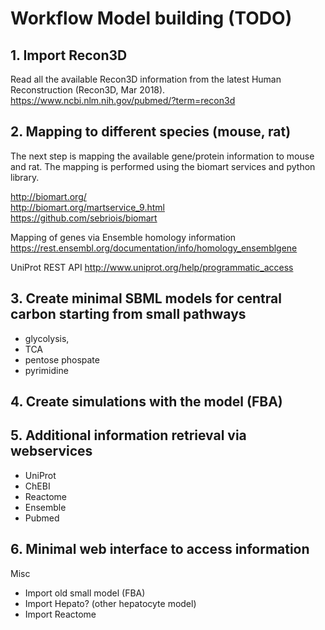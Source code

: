 # Workflow Model building (TODO)

## 1. Import Recon3D
Read all the available Recon3D information from the latest Human Reconstruction (Recon3D, Mar 2018).
https://www.ncbi.nlm.nih.gov/pubmed/?term=recon3d

## 2. Mapping to different species (mouse, rat)
The next step is mapping the available gene/protein information to mouse and rat.
The mapping is performed using the biomart services and python library.

http://biomart.org/  
http://biomart.org/martservice_9.html  
https://github.com/sebriois/biomart  

Mapping of genes via Ensemble homology information
https://rest.ensembl.org/documentation/info/homology_ensemblgene

UniProt REST API
http://www.uniprot.org/help/programmatic_access




## 3. Create minimal SBML models for central carbon starting from small pathways
- glycolysis, 
- TCA
- pentose phospate
- pyrimidine 

## 4. Create simulations with the model (FBA)

## 5. Additional information retrieval via webservices
* UniProt
* ChEBI
* Reactome
* Ensemble
* Pubmed

## 6. Minimal web interface to access information


Misc
* Import old small model (FBA)
* Import Hepato? (other hepatocyte model)
* Import Reactome
